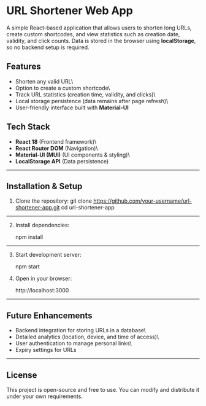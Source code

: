 #  URL Shortener Web App

A simple React-based application that allows users to shorten long URLs,
create custom shortcodes, and view statistics such as creation date,
validity, and click counts. Data is stored in the browser using
**localStorage**, so no backend setup is required.


##  Features

-    Shorten any valid URL\
-    Option to create a custom shortcode\
-    Track URL statistics (creation time, validity, and clicks)\
-    Local storage persistence (data remains after page refresh)\
-    User-friendly interface built with **Material-UI**


##  Tech Stack

-   **React 18** (Frontend framework)\
-   **React Router DOM** (Navigation)\
-   **Material-UI (MUI)** (UI components & styling)\
-   **LocalStorage API** (Data persistence)

------------------------------------------------------------------------



##   Installation & Setup

1.  Clone the repository:
   git clone https://github.com/your-username/url-shortener-app.git
    cd url-shortener-app
    
---------------------------------------------------------------------

2.  Install dependencies:


    npm install
  
-----------------------------------------------------------------------

3.  Start development server:

    
    npm start
   

4.  Open in your browser:

    http://localhost:3000

------------------------------------------------------------------------

##  Future Enhancements

-    Backend integration for storing URLs in a database\
-    Detailed analytics (location, device, and time of access)\
-    User authentication to manage personal links\
-    Expiry settings for URLs

------------------------------------------------------------------------

##  License

This project is open-source and free to use. You can modify and
distribute it under your own requirements.
